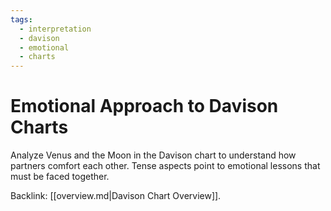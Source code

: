 ```yaml
---
tags:
  - interpretation
  - davison
  - emotional
  - charts
---
```

# Emotional Approach to Davison Charts

Analyze Venus and the Moon in the Davison chart to understand how partners comfort each other. Tense aspects point to emotional lessons that must be faced together.

Backlink: [[overview.md|Davison Chart Overview]].

